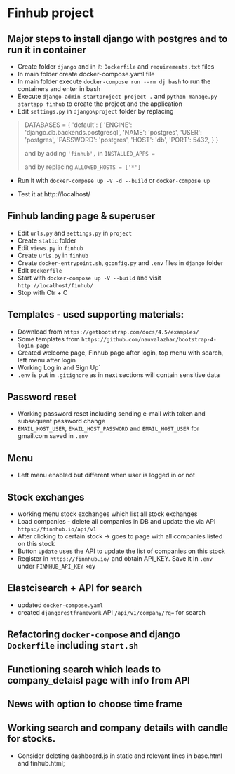 # Finhub project

## Major steps to install django with postgres and to run it in container
* Create folder `django` and in it: `Dockerfile` and `requirements.txt` files
* In main folder create docker-compose.yaml file
* In main folder execute `docker-compose run --rm dj bash` to run the containers and enter in bash
* Execute `django-admin startproject project .` and `python manage.py startapp finhub` to create the project and the application
* Edit `settings.py` in `django\project` folder by replacing 

>DATABASES = {
>    'default': {
>        'ENGINE': 'django.db.backends.postgresql',
>        'NAME': 'postgres',
>        'USER': 'postgres',
>        'PASSWORD': 'postgres',
>        'HOST': 'db',
>        'PORT': 5432,
>    }
>}
>
>and by adding `'finhub',` in `INSTALLED_APPS =`
>
>and by replacing `ALLOWED_HOSTS = ['*']`
>

* Run it with `docker-compose up -V -d --build` or `docker-compose up`

* Test it at http://localhost/

## Finhub landing page & superuser
* Edit `urls.py` and `settings.py` in `project`
* Create `static` folder
* Edit `views.py` in `finhub`
* Create `urls.py` in `finhub`
* Create `docker-entrypoint.sh`, `gconfig.py` and `.env` files in `django` folder
* Edit `Dockerfile`
* Start with `docker-compose up -V --build` and visit `http://localhost/finhub/`
* Stop with Ctr + C

## Templates - used supporting materials:
* Download from `https://getbootstrap.com/docs/4.5/examples/`
* Some templates from `https://github.com/nauvalazhar/bootstrap-4-login-page`
* Created welcome page, Finhub page after login, top menu with search, left menu after login
* Working Log in and Sign Up`
* `.env` is put in `.gitignore` as in next sections will contain sensitive data

## Password reset 
* Working password reset including sending e-mail with token and subsequent password change
* `EMAIL_HOST_USER`, `EMAIL_HOST_PASSWORD` and `EMAIL_HOST_USER` for gmail.com saved in `.env`

## Menu
* Left menu enabled but different when user is logged in or not

## Stock exchanges
* working menu stock exchanges which list all stock exchanges
* Load companies - delete all companies in DB and update the via API `https://finnhub.io/api/v1`
* After clicking to certain stock -> goes to page with all companies listed on this stock
* Button `Update` uses the API to update the list of companies on this stock
* Register in `https://finnhub.io/` and obtain API_KEY. Save it in `.env` under `FINNHUB_API_KEY` key


## Elastcisearch + API for search
* updated `docker-compose.yaml`
* created `djangorestframework` API `/api/v1/company/?q=` for search

## Refactoring `docker-compose` and django `Dockerfile` including `start.sh`

## Functioning search which leads to company_detaisl page with info from API

## News with option to choose time frame

## Working search and company details with candle for stocks.
* Consider deleting dashboard.js in static and relevant lines in base.html and finhub.html;
